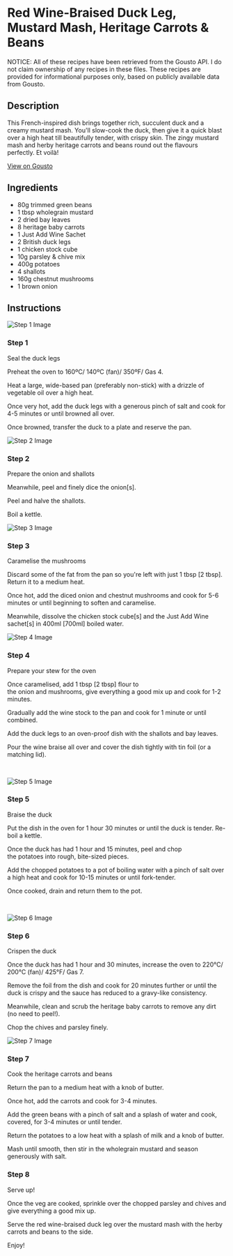# Red Wine-Braised Duck Leg, Mustard Mash, Heritage Carrots & Beans

NOTICE: All of these recipes have been retrieved from the Gousto API. I do not claim ownership of any recipes in these files. These recipes are provided for informational purposes only, based on publicly available data from Gousto.

## Description

This French-inspired dish brings together rich, succulent duck and a creamy mustard mash. You'll slow-cook the duck, then give it a quick blast over a high heat till beautifully tender, with crispy skin. The zingy mustard mash and herby heritage carrots and beans round out the flavours perfectly. Et voilà! 

[View on Gousto](https://www.gousto.co.uk/recipes/cookbook/red-wine-braised-duck-leg-mustard-mash-heritage-carrots-beans)

## Ingredients

- 80g trimmed green beans
- 1 tbsp wholegrain mustard
- 2 dried bay leaves
- 8 heritage baby carrots
- 1 Just Add Wine Sachet
- 2 British duck legs
- 1 chicken stock cube
- 10g parsley & chive mix
- 400g potatoes
- 4 shallots
- 160g chestnut mushrooms
- 1 brown onion

## Instructions

![Step 1 Image](https://production-media.gousto.co.uk/cms/recipe-step-image/1584.-step-1-x200.jpg)

### Step 1

Seal the duck legs


Preheat the oven to 160&ordm;C/ 140&ordm;C (fan)/ 350&ordm;F/ Gas 4.


Heat a large, wide-based pan (preferably non-stick) with a drizzle of vegetable oil over a high heat.


Once very hot, add the duck legs with a generous pinch of&nbsp;salt&nbsp;and cook for 4-5 minutes or until browned all over.


Once browned, transfer the duck to a plate and reserve the pan.

![Step 2 Image](https://production-media.gousto.co.uk/cms/recipe-step-image/1584.-step-2-x200.jpg)

### Step 2

Prepare the onion and shallots


Meanwhile, peel and finely dice the&nbsp;onion<span class="text-danger">[s]</span>.


Peel and halve the&nbsp;shallots.


Boil a kettle.

![Step 3 Image](https://production-media.gousto.co.uk/cms/recipe-step-image/1584.-step-3-x200.jpg)

### Step 3

Caramelise the mushrooms


Discard some of the fat from the pan so you're left with just 1 tbsp <span class="text-danger">[2 tbsp]</span>. Return it to a medium heat.


Once hot, add the&nbsp;diced onion&nbsp;and&nbsp;chestnut mushrooms&nbsp;and cook for 5-6 minutes or until beginning to soften and caramelise.


Meanwhile, dissolve the&nbsp;chicken stock cube<span class="text-danger">[s]</span>&nbsp;and the&nbsp;Just Add Wine sachet<span class="text-danger">[s]</span>&nbsp;in 400ml&nbsp;<span class="text-danger">[700ml]</span>&nbsp;boiled water.

![Step 4 Image](https://production-media.gousto.co.uk/cms/recipe-step-image/1584.-step-4-x200.jpg)

### Step 4

Prepare your stew for the oven


Once caramelised, add 1 tbsp&nbsp;<span class="text-danger">[2 tbsp]</span>&nbsp;flour&nbsp;to the&nbsp;onion&nbsp;and&nbsp;mushrooms,&nbsp;give everything a good mix up and cook for 1-2 minutes.


Gradually add the wine stock to the pan and cook for 1 minute or until combined.


Add the duck legs to an oven-proof dish with the shallots&nbsp;and&nbsp;bay leaves.


Pour the&nbsp;wine braise&nbsp;all over and cover the dish tightly with tin foil (or a matching lid).


&nbsp;

![Step 5 Image](https://production-media.gousto.co.uk/cms/recipe-step-image/1584.step-5-x200.jpg)

### Step 5

Braise the duck


Put the dish in the oven for 1 hour 30 minutes or until the duck is tender. Re-boil a kettle.


Once the duck has had 1 hour and 15 minutes, peel and chop the&nbsp;potatoes&nbsp;into rough, bite-sized pieces.


Add the&nbsp;chopped potatoes&nbsp;to a pot of&nbsp;boiling water&nbsp;with a pinch of&nbsp;salt&nbsp;over a high heat and cook for 10-15 minutes or until fork-tender.


Once cooked, drain and return them to the pot.


&nbsp;

![Step 6 Image](https://production-media.gousto.co.uk/cms/recipe-step-image/1584.-step-6-x200.jpg)

### Step 6

Crispen the duck 


Once the duck has had 1 hour and 30 minutes, increase the oven to 220&deg;C/ 200&deg;C (fan)/ 425&deg;F/ Gas 7.


Remove the foil from the dish and cook for 20 minutes further or until the duck is crispy and the sauce has reduced to a gravy-like consistency.


Meanwhile, clean and scrub the&nbsp;heritage baby carrots to remove any dirt (no need to peel!).


Chop the chives and&nbsp;parsley finely.&nbsp;

![Step 7 Image](https://production-media.gousto.co.uk/cms/recipe-step-image/1584.-step-7-x200.jpg)

### Step 7

Cook the heritage carrots and beans


Return the pan to a medium heat with a knob of butter.


Once hot, add the carrots and cook for 3-4 minutes.


Add the green beans&nbsp;with a&nbsp;pinch of salt&nbsp;and a splash of water and cook, covered, for 3-4 minutes or until tender.


Return the&nbsp;potatoes&nbsp;to a low heat with a splash of&nbsp;milk&nbsp;and a knob of&nbsp;butter.


Mash until smooth, then stir in the&nbsp;wholegrain mustard&nbsp;and season generously with&nbsp;salt.

### Step 8

Serve up! 


Once the&nbsp;veg are cooked, sprinkle over the&nbsp;chopped parsley and chives&nbsp;and give everything a good mix up.&nbsp;


Serve the red wine-braised duck leg over the mustard mash with the herby carrots and beans to the side.


Enjoy!

